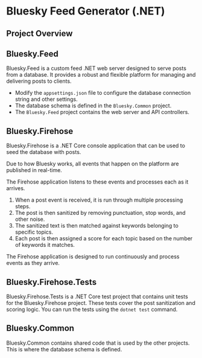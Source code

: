 # Bluesky Feed Generator (.NET)
## Project Overview

## Bluesky.Feed
Bluesky.Feed is a custom feed .NET web server designed to serve posts from a database. 
It provides a robust and flexible platform for managing and delivering posts to clients. 

- Modify the `appsettings.json` file to configure the database connection string and other settings.
- The database schema is defined in the `Bluesky.Common` project.
- The `Bluesky.Feed` project contains the web server and API controllers.

## Bluesky.Firehose
Bluesky.Firehose is a .NET Core console application that can be used to seed the database with posts.

Due to how Bluesky works, all events that happen on the platform are published in real-time.

The Firehose application listens to these events and processes each as it arrives.
1. When a post event is received, it is run through multiple processing steps.
2. The post is then sanitized by removing punctuation, stop words, and other noise.
3. The sanitized text is then matched against keywords belonging to specific topics.
4. Each post is then assigned a score for each topic based on the number of keywords it matches.

The Firehose application is designed to run continuously and process events as they arrive.

## Bluesky.Firehose.Tests
Bluesky.Firehose.Tests is a .NET Core test project that contains unit tests for the Bluesky.Firehose project.
These tests cover the post sanitization and scoring logic.
You can run the tests using the `dotnet test` command.

## Bluesky.Common
Bluesky.Common contains shared code that is used by the other projects. This is where the database schema is defined.